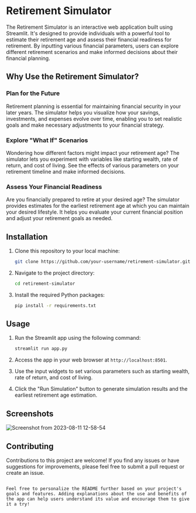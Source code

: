 # Retirement Simulator

The Retirement Simulator is an interactive web application built using Streamlit. It's designed to provide individuals with a powerful tool to estimate their retirement age and assess their financial readiness for retirement. By inputting various financial parameters, users can explore different retirement scenarios and make informed decisions about their financial planning.

## Why Use the Retirement Simulator?

### Plan for the Future

Retirement planning is essential for maintaining financial security in your later years. The simulator helps you visualize how your savings, investments, and expenses evolve over time, enabling you to set realistic goals and make necessary adjustments to your financial strategy.

### Explore "What If" Scenarios

Wondering how different factors might impact your retirement age? The simulator lets you experiment with variables like starting wealth, rate of return, and cost of living. See the effects of various parameters on your retirement timeline and make informed decisions.

### Assess Your Financial Readiness

Are you financially prepared to retire at your desired age? The simulator provides estimates for the earliest retirement age at which you can maintain your desired lifestyle. It helps you evaluate your current financial position and adjust your retirement goals as needed.

## Installation

1. Clone this repository to your local machine:

   ```bash
   git clone https://github.com/your-username/retirement-simulator.git
   ```

2. Navigate to the project directory:

   ```bash
   cd retirement-simulator
   ```

3. Install the required Python packages:

   ```bash
   pip install -r requirements.txt
   ```

## Usage

1. Run the Streamlit app using the following command:

   ```bash
   streamlit run app.py
   ```

2. Access the app in your web browser at `http://localhost:8501`.

3. Use the input widgets to set various parameters such as starting wealth, rate of return, and cost of living.

4. Click the "Run Simulation" button to generate simulation results and the earliest retirement age estimation.

## Screenshots
![Screenshot from 2023-08-11 12-58-54](https://github.com/manavmalhotra123/Retirement---simulator/assets/110531978/83c6fcec-5965-4a0a-b461-a5044f0975a1)



## Contributing

Contributions to this project are welcome! If you find any issues or have suggestions for improvements, please feel free to submit a pull request or create an issue.

```

Feel free to personalize the README further based on your project's goals and features. Adding explanations about the use and benefits of the app can help users understand its value and encourage them to give it a try!
